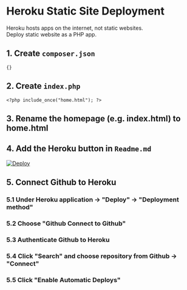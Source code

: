 # Heroku Static Site Deployment
Heroku hosts apps on the internet, not static websites.  
Deploy static website as a PHP app.

## 1. Create ```composer.json```
```
{}
```

## 2. Create ```index.php```
```
<?php include_once("home.html"); ?>
```

## 3. Rename the homepage (e.g. index.html) to home.html


## 4. Add the Heroku button in ```Readme.md```
[![Deploy](https://www.herokucdn.com/deploy/button.svg)](https://heroku.com/deploy?template=https://github.com/OttawaSTEM/Heroku-Static/)


## 5. Connect Github to Heroku
### 5.1 Under Heroku application -> "Deploy" -> "Deployment method"
### 5.2 Choose "Github Connect to Github"
### 5.3 Authenticate Github to Heroku
### 5.4 Click "Search" and choose repository from Github -> "Connect"
### 5.5 Click "Enable Automatic Deploys"
